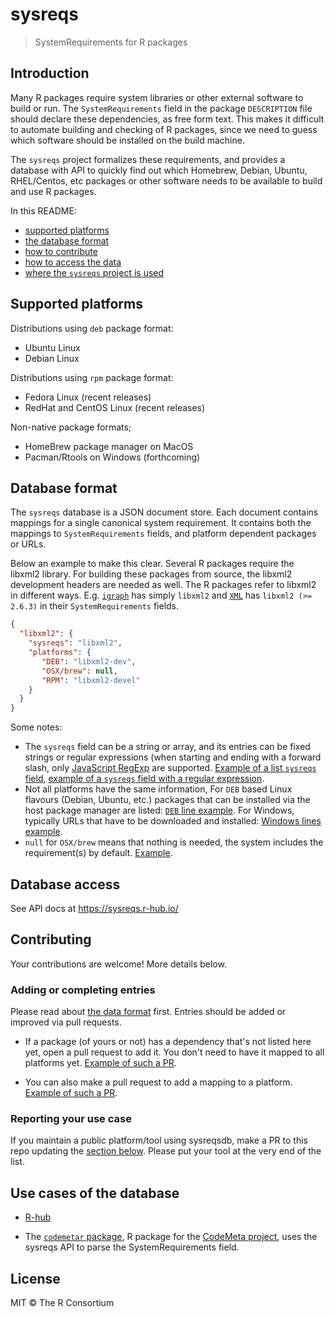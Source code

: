 
# sysreqs

> SystemRequirements for R packages

## Introduction

Many R packages require system libraries or other external software to build
or run. The `SystemRequirements` field in the package `DESCRIPTION` file should
declare these dependencies, as free form text. This makes it difficult to
automate building and checking of R packages, since we need to guess which
software should be installed on the build machine.

The `sysreqs` project formalizes these requirements, and provides a database
with API to quickly find out which Homebrew, Debian, Ubuntu, RHEL/Centos, etc
packages or other software needs to be available to build and use R packages.

In this README:

* [supported platforms](#supported-platforms)
* [the database format](#database-format)
* [how to contribute](#contributing)
* [how to access the data](#database-access)
* [where the `sysreqs` project is used](#use-cases-of-the-database)

## Supported platforms

Distributions using `deb` package format:
* Ubuntu Linux
* Debian Linux

Distributions using `rpm` package format:
* Fedora Linux (recent releases)
* RedHat and CentOS Linux (recent releases)

Non-native package formats;
* HomeBrew package manager on MacOS
* Pacman/Rtools on Windows (forthcoming)

## Database format

The `sysreqs` database is a JSON document store. Each document contains
mappings for a single canonical system requirement. It contains both
the mappings to `SystemRequirements` fields, and platform dependent packages
or URLs.

Below an example to make this clear. Several R packages require the libxml2
library. For building these packages from source, the libxml2 development
headers are needed as well. The R packages refer to libxml2 in different
ways. E.g. [`igraph`](https://cran.r-project.org/web/packages/igraph/index.html) has simply `libxml2` and [`XML`](https://cran.r-project.org/web/packages/XML/index.html) has `libxml2 (>= 2.6.3)`
in their `SystemRequirements` fields.

```json
{
  "libxml2": {
    "sysreqs": "libxml2",
    "platforms": {
       "DEB": "libxml2-dev",
       "OSX/brew": null,
       "RPM": "libxml2-devel"
    }
  }
}
```

Some notes:
* The `sysreqs` field can be a string or array, and its entries can be fixed
  strings or regular expressions (when starting and ending with a forward slash, only [JavaScript RegExp](https://developer.mozilla.org/en-US/docs/Web/JavaScript/Reference/Global_Objects/RegExp) are supported. [Example of a list `sysreqs` field](https://github.com/r-hub/sysreqsdb/blob/9c0acc932a11b1eb9f1600e27ca39a4d7deb0425/sysreqs/cairo.json#L3), [example of a `sysreqs` field with a regular expression](https://github.com/r-hub/sysreqsdb/blob/9c0acc932a11b1eb9f1600e27ca39a4d7deb0425/sysreqs/imagemagick.json#L3).
* Not all platforms have the same information, For `DEB` based Linux
  flavours (Debian, Ubuntu, etc.) packages that can be installed via the
  host package manager are listed: [`DEB` line example](https://github.com/r-hub/sysreqsdb/blob/9c0acc932a11b1eb9f1600e27ca39a4d7deb0425/sysreqs/cmake.json#L5). For Windows, typically URLs that have
  to be downloaded and installed: [Windows lines example](https://github.com/r-hub/sysreqsdb/blob/9c0acc932a11b1eb9f1600e27ca39a4d7deb0425/sysreqs/cmake.json#L8).
* `null` for `OSX/brew` means that nothing is needed, the system includes
  the requirement(s) by default. [Example](https://github.com/r-hub/sysreqsdb/blob/92ab711e2ddd5aa8ebb93f6a1fdc1d2b9012bc75/sysreqs/libbi.json#L5).

## Database access

See API docs at <https://sysreqs.r-hub.io/>

## Contributing

Your contributions are welcome! More details below.

### Adding or completing entries

Please read about [the data format](#database-format) first. Entries should be added or improved via pull requests.

* If a package (of yours or not) has a dependency that's not listed here yet, open a pull request to add it. You don't need to have it mapped to all platforms yet. [Example of such a PR](https://github.com/r-hub/sysreqsdb/pull/46).

* You can also make a pull request to add a mapping to a platform. [Example of such a PR](https://github.com/r-hub/sysreqsdb/pull/47).

### Reporting your use case

If you maintain a public platform/tool using sysreqsdb, make a PR to this repo updating the [section below](#use-cases-of-the-database). Please put your tool at the very end of the list.

## Use cases of the database

* [R-hub](https://builder.r-hub.io/)

* The [`codemetar` package](https://github.com/ropensci/codemetar), R package for the [CodeMeta project](https://codemeta.github.io/), uses the sysreqs API to parse the SystemRequirements field.

## License

MIT © The R Consortium
